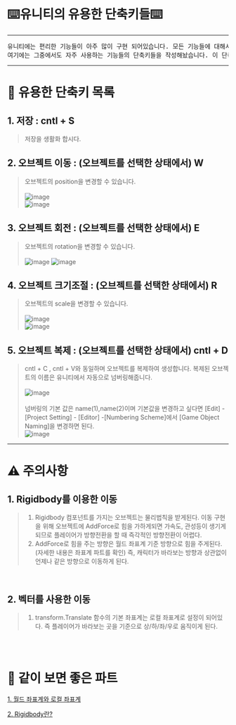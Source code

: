 # ⌨️유니티의 유용한 단축키들⌨️

---
<pre>
유니티에는 편리한 기능들이 아주 많이 구현 되어있습니다. 모든 기능들에 대해서 단축키들을 모두 알고있다면 좋겠지만 현실적으로 불가능합니다.
여기에는 그중에서도 자주 사용하는 기능들의 단축키들을 작성해놨습니다. 이 단축키들을 숙지하고 있다면 개발 시간을 줄일 수 있을 것입니다.
</pre>

---

# 📝 유용한 단축키 목록

## 1. 저장 : cntl + S

> 저장을 생활화 합시다.

## 2. 오브젝트 이동 : (오브젝트를 선택한 상태에서) W

> 오브젝트의 position을 변경할 수 있습니다.
> <br><br>![image](./Key_Pic/W1.png)
> <br>![image](./Key_Pic/W2.png)

## 3. 오브젝트 회전 : (오브젝트를 선택한 상태에서) E

> 오브젝트의 rotation을 변경할 수 있습니다.<br><br>
> ![image](./Key_Pic/E1.png) ![image](./Key_Pic/E2.png)

## 4. 오브젝트 크기조절 : (오브젝트를 선택한 상태에서) R

> 오브젝트의 scale을 변경할 수 있습니다.
> <br><br>![image](./Key_Pic/R1.png)
> <br>![image](./Key_Pic/R2.png)

## 5. 오브젝트 복제 : (오브젝트를 선택한 상태에서) cntl + D

> cntl + C , cntl + V와 동일하며 오브젝트를 복제하여 생성합니다. 복제된 오브젝트의 이름은 유니티에서 자동으로 넘버링해줍니다. 
> <br><br>![image](./Key_Pic/cd1.png)<br><br>
> 넘버링의 기본 값은 name(1),name(2)이며 기본값을 변경하고 싶다면 [Edit] - [Project Setting] - [Editor] -[Numbering Scheme]에서 [Game Object Naming]을 변경하면 된다.
> <br>![image](./Key_Pic/cd2.png)
---

# ⚠️ 주의사항

## 1. Rigidbody를 이용한 이동

>1. Rigidbody 컴포넌트를 가지는 오브젝트는 물리법칙을 받게된다. 이동 구현을 위해 오브젝트에 AddForce로 힘을 가하게되면 가속도, 관성등이 생기게 되므로 플레이어가 방향전환을 할 때 즉각적인 방향전환이 어렵다.
>2. AddForce로 힘을 주는 방향은 월드 좌표계 기준 방향으로 힘을 주게된다.(자세한 내용은 좌표계 파트를 확인) 즉, 캐릭터가 바라보는 방향과 상관없이 언제나 같은 방향으로 이동하게 된다.

<br>

## 2. 벡터를 사용한 이동
>1. transform.Translate 함수의 기본 좌표계는 로컬 좌표계로 설정이 되어있다. 즉 플레이어가 바라보는 곳을 기준으로 상/하/좌/우로 움직이게 된다.

<br><br>

# 🤝 같이 보면 좋은 파트

[1. 월드 좌표계와 로컬 좌표계](https://github.com/starhome7/GG_Unity_GitHub/blob/main/3D%20Scripts/1.%20Player%20%EC%9D%B4%EB%8F%99%20%EA%B5%AC%ED%98%84%ED%95%98%EA%B8%B0/1.%20Player%20%EC%9D%B4%EB%8F%99%20%EA%B5%AC%ED%98%84%ED%95%98%EA%B8%B0.md)

[2. Rigidbody란?](https://github.com/starhome7/GG_Unity_GitHub/blob/main/3D%20Scripts/1.%20Player%20%EC%9D%B4%EB%8F%99%20%EA%B5%AC%ED%98%84%ED%95%98%EA%B8%B0/1.%20Player%20%EC%9D%B4%EB%8F%99%20%EA%B5%AC%ED%98%84%ED%95%98%EA%B8%B0.md)

